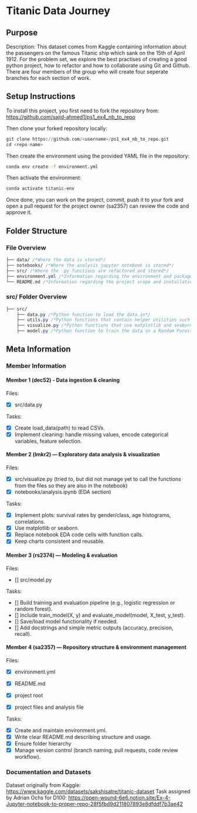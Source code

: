 # Titanic Data Journey

## Purpose
Description: This dataset comes from Kaggle containing information about the passengers on the famous Titanic ship which sank on the 15th of April 1912. For the problem set, we explore the best practises of creating a good python project, how to refactor and how to collaborate using Git and Github. There are four members of the group who will create four seperate branches for each section of work.

## Setup Instructions

To install this project, you first need to fork the repository from: https://github.com/sajid-ahmed1/ps1_ex4_nb_to_repo

Then clone your forked repository locally:
```python
git clone https://github.com/<username>/ps1_ex4_nb_to_repo.git
cd <repo-name>
```

Then create the environment using the provided YAML file in the repository:
```bash
conda env create -f environment.yml
```

Then activate the environment:
```bash
conda activate titanic-env
```

Once done, you can work on the project, commit, push it to your fork and open a pull request for the project owner (sa2357) can review the code and approve it.

## Folder Structure

### File Overview
```css
├── data/ /*Where the data is stored*/
├── notebooks/ /*Where the analysis jupyter notebook is stored*/
├── src/ /*Where the .py functions are refactored and stored*/
├── environment.yml /*Information regarding the environment and packages used to run the project without dependency conflicts*/
└── README.md /*Information regarding the project scope and installation*/
```

### src/ Folder Overview
```css
├── src/
    ├── data.py /*Python function to load the data in*/
    ├── utils.py /*Python functions that contain helper utilities such as spliting the data*/
    ├── visualize.py /*Python functions that use matplotlib and seaborn to visualise the data*/
    ├── model.py /*Python function to train the data on a Random Forest model*/
```

## Meta Information
### Member Information

#### Member 1 (dec52) - Data ingestion & cleaning
Files: 
- [x] src/data.py

Tasks:
- [x] Create load_data(path) to read CSVs.
- [x] Implement cleaning: handle missing values, encode categorical variables, feature selection.

#### Member 2 (lmkr2) — Exploratory data analysis & visualization
Files: 
- [x] src/visualize.py (tried to, but did not manage yet to call the functions from the files so they are also in the notebook)
- [x] notebooks/analysis.ipynb (EDA section)

Tasks:
- [x] Implement plots: survival rates by gender/class, age histograms, correlations.
- [x] Use matplotlib or seaborn.
- [x] Replace notebook EDA code cells with function calls.
- [x] Keep charts consistent and reusable.

#### Member 3 (rs2374) — Modeling & evaluation
Files: 
- [] src/model.py

Tasks:
- [] Build training and evaluation pipeline (e.g., logistic regression or random forest).
- [] Include train_model(X, y) and evaluate_model(model, X_test, y_test).
- [] Save/load model functionality if needed.
- [] Add docstrings and simple metric outputs (accuracy, precision, recall).

#### Member 4 (sa2357) — Repository structure & environment management
Files: 
- [x] environment.yml
- [x] README.md
- [x] project root
- [x] project files and analysis file


Tasks:
- [x] Create and maintain environment.yml.
- [x] Write clear README.md describing structure and usage.
- [x] Ensure folder hierarchy
- [x] Manage version control (branch naming, pull requests, code review workflow).

### Documentation and Datasets
Dataset originally from Kaggle: https://www.kaggle.com/datasets/sakshisatre/titanic-dataset
Task assigned by Adrian Ochs for D100: https://open-wound-6e6.notion.site/Ex-4-Jupyter-notebook-to-proper-repo-28f5fbd9d211807893e8dfddf7b3ae42
